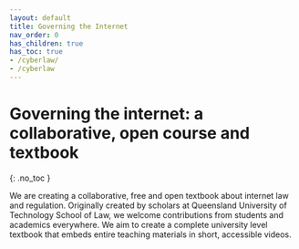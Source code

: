 ```yaml
---
layout: default
title: Governing the Internet
nav_order: 0
has_children: true
has_toc: true
- /cyberlaw/
- /cyberlaw
---
```

# Governing the internet: a collaborative, open course and textbook
{: .no_toc }

We are creating a collaborative, free and open textbook about internet law and regulation. Originally created by scholars at Queensland University of Technology School of Law, we welcome contributions from students and academics everywhere. We aim to create a complete university level textbook that embeds entire teaching materials in short, accessible videos.
